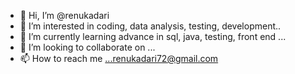 - 👋 Hi, I’m @renukadari
- 👀 I’m interested in coding, data analysis, testing, development..
- 🌱 I’m currently learning  advance in sql, java, testing, front end ...
- 💞️ I’m looking to collaborate on ...
- 📫 How to reach me ...renukadari72@gmail.com

<!---
renukadari/renukadari is a ✨ special ✨ repository because its `README.md` (this file) appears on your GitHub profile.
You can click the Preview link to take a look at your changes.
--->
